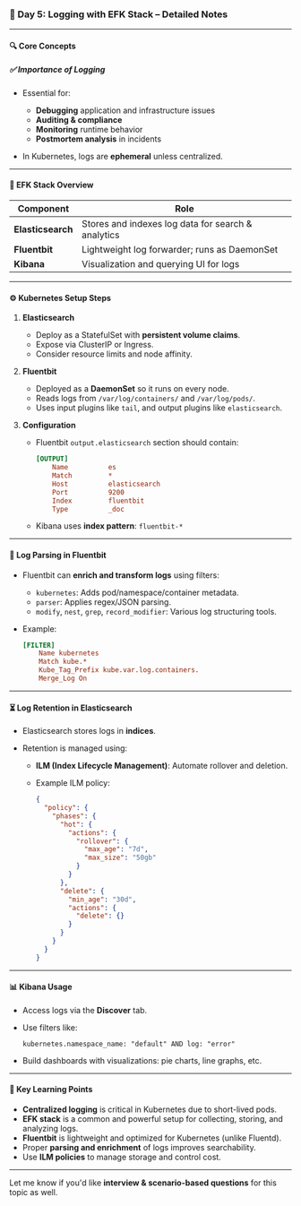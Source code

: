 ### 📘 Day 5: Logging with EFK Stack – Detailed Notes

---

#### 🔍 **Core Concepts**

##### ✅ **Importance of Logging**

* Essential for:

  * **Debugging** application and infrastructure issues
  * **Auditing & compliance**
  * **Monitoring** runtime behavior
  * **Postmortem analysis** in incidents
* In Kubernetes, logs are **ephemeral** unless centralized.

---

#### 🧱 **EFK Stack Overview**

| Component         | Role                                               |
| ----------------- | -------------------------------------------------- |
| **Elasticsearch** | Stores and indexes log data for search & analytics |
| **Fluentbit**     | Lightweight log forwarder; runs as DaemonSet       |
| **Kibana**        | Visualization and querying UI for logs             |

---

#### ⚙️ **Kubernetes Setup Steps**

1. **Elasticsearch**

   * Deploy as a StatefulSet with **persistent volume claims**.
   * Expose via ClusterIP or Ingress.
   * Consider resource limits and node affinity.

2. **Fluentbit**

   * Deployed as a **DaemonSet** so it runs on every node.
   * Reads logs from `/var/log/containers/` and `/var/log/pods/`.
   * Uses input plugins like `tail`, and output plugins like `elasticsearch`.

3. **Configuration**

   * Fluentbit `output.elasticsearch` section should contain:

     ```ini
     [OUTPUT]
         Name          es
         Match         *
         Host          elasticsearch
         Port          9200
         Index         fluentbit
         Type          _doc
     ```
   * Kibana uses **index pattern**: `fluentbit-*`

---

#### 🧹 **Log Parsing in Fluentbit**

* Fluentbit can **enrich and transform logs** using filters:

  * `kubernetes`: Adds pod/namespace/container metadata.
  * `parser`: Applies regex/JSON parsing.
  * `modify`, `nest`, `grep`, `record_modifier`: Various log structuring tools.

* Example:

  ```ini
  [FILTER]
      Name kubernetes
      Match kube.*
      Kube_Tag_Prefix kube.var.log.containers.
      Merge_Log On
  ```

---

#### ⏳ **Log Retention in Elasticsearch**

* Elasticsearch stores logs in **indices**.
* Retention is managed using:

  * **ILM (Index Lifecycle Management)**: Automate rollover and deletion.
  * Example ILM policy:

    ```json
    {
      "policy": {
        "phases": {
          "hot": {
            "actions": {
              "rollover": {
                "max_age": "7d",
                "max_size": "50gb"
              }
            }
          },
          "delete": {
            "min_age": "30d",
            "actions": {
              "delete": {}
            }
          }
        }
      }
    }
    ```

---

#### 📊 **Kibana Usage**

* Access logs via the **Discover** tab.
* Use filters like:

  ```kibana
  kubernetes.namespace_name: "default" AND log: "error"
  ```
* Build dashboards with visualizations: pie charts, line graphs, etc.

---

#### 🧠 **Key Learning Points**

* **Centralized logging** is critical in Kubernetes due to short-lived pods.
* **EFK stack** is a common and powerful setup for collecting, storing, and analyzing logs.
* **Fluentbit** is lightweight and optimized for Kubernetes (unlike Fluentd).
* Proper **parsing and enrichment** of logs improves searchability.
* Use **ILM policies** to manage storage and control cost.

---

Let me know if you'd like **interview & scenario-based questions** for this topic as well.
